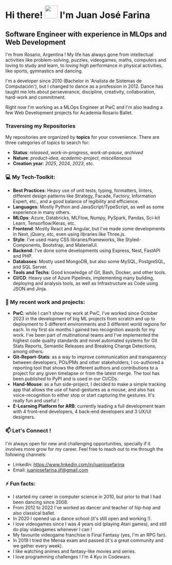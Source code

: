 # Hi there! <img src="https://media.giphy.com/media/hvRJCLFzcasrR4ia7z/giphy.gif" width="40"> I'm Juan José Farina

## Software Engineer with experience in MLOps and Web Development

I'm from Rosario, Argentina ! My life has always gone from intellectual activities like problem-solving, puzzles, videogames, maths, computers and loving to study and learn, to loving high performance in physical activities, like sports, gymnastics and dancing.

I'm a developer since 2010 (Bachelor in 'Analista de Sistemas de Computación'), but I changed to dance as a profession in 2012. Dance has taught me lots about perseverance, discipline, creativity, collaboration, hard-work and commitment.

Right now I'm working as a MLOps Engineer at PwC and I'm also leading a few Web Development projects for Academia Rosario Ballet.

### Traversing my Repositories
My repositories are organized by **topics** for your convenience. There are three categories of topics to search for:
- **Status**: *released*, *work-in-progress*, *work-at-pause*, *archived*
- **Nature**: *product-idea*, *academic-project*, *miscellaneous*
- **Creation year**: *2025*, *2024*, *2023*, etc.

### 💻 My Tech-Toolkit:
- **Best Practices**: Heavy use of unit tests, typing, formatters, linters, different design patterns like Strategy, Facade, Factory, Information Expert, etc., and a good balance of legibility and efficience.
- **Languages**: Mostly Python and JavaScript/TypeScript, as well as some experience in many others.
- **MLOps**: Azure, Databricks, MLFlow, Numpy, PySpark, Pandas, Sci-kit Learn, Tensorflow/Keras, etc.
- **Frontend**: Mostly React and Angular, but I've made some developments in Next, jQuery, etc, even using libraries like Three.js.
- **Style**: I've used many CSS libraries/frameworks, like Styled-Components, Bootstrap, and MaterialUI.
- **Backend**: I've done some developments using Express, Nest, FastAPI and PHP.
- **Databases**: Mostly used MongoDB, but also some MySQL, PostgreSQL, and SQL Server.
- **Tools and Techs**: Good knowledge of Git, Bash, Docker, and other tools.
- **CI/CD**: Heavy use of Azure Pipelines, implementing many building, deploying and analysis tools, as well as Infrastructure as Code using JSON and Jinja.

### 🚀 My recent work and projects:

- **PwC**: while I can't show my work at PwC, I've worked since October 2023 in the development of big ML projects from scratch and up to deployment to 5 different environments and 3 different world regions for each. In my first six months I gained two recognition awards for my work. I've been part of multinational teams and I've implemented the highest code quality standards and novel automated systems for Git Stats Reports, Semantic Releases and Breaking Change Detections, among others.
- **Git-Report-Stats**: as a way to improve communication and transparency between developers, POs/PMs and other stakeholders, I co-authored a reporting tool that shows the different authors and contributions to a project for any given timelapse or from the latest merge. The tool has been published to PyPI and is used in our CI/CDs.
- **Hand-Mouse**: as a fun side-project, I decided to make a simple tracking app that allows the use of hand-gestures as a mouse, and also has voice-recognition to either stop or start capturing the gestures. It's really fun and useful !
- **E-Learning Platform for ARB**: currently leading a full development team with 4 front-end developers, 4 back-end developers and 3 UX/UI designers.

### 📫 Let's Connect !

I'm always open for new and challenging opportunities, specially if it involves more grow for my career. Feel free to reach out to me through the following channels:

- LinkedIn: https://www.linkedin.com/in/juanjosefarina
- Email: juanjosefarina.jjf@gmail.com

### ⚡ Fun facts:

- I started my career in computer science in 2010, but prior to that I had been dancing since 2008.
- From 2012 to 2022 I've worked as dancer and teacher of hip-hop and also classical ballet.
- In 2020 I opened up a dance school (it's still open and working !).
- I love videogames since I was 4 years old (playing Atari games), and still do play videogames whenever I can !
- My favourite videogame franchise is Final Fantasy (yes, I'm an RPG fan).
- In 2019 I tried the Mensa exam and passed (it's a great community and we gather every week).
- I like watching animes and fantasy-like movies and series.
- I love programming challenges ! I'm 4 Kyu in Codewars.
